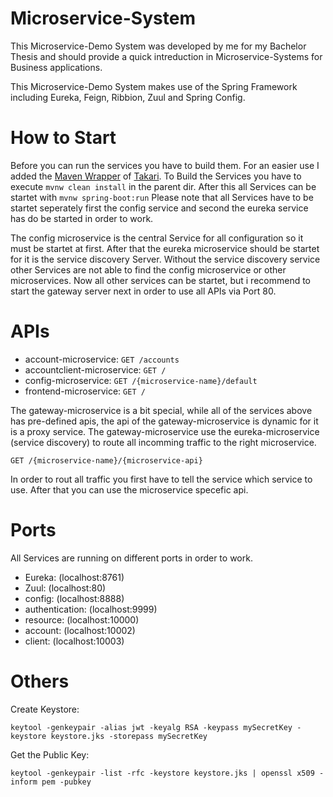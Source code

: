 # Microservice-System

This Microservice-Demo System was developed by me for my Bachelor Thesis and should provide a quick intreduction in Microservice-Systems for Business applications.

This Microservice-Demo System makes use of the Spring Framework including Eureka, Feign, Ribbion, Zuul and Spring Config.

# How to Start

Before you can run the services you have to build them. For an easier use I added the [Maven Wrapper](https://github.com/takari/maven-wrapper) of [Takari](https://github.com/takari). 
To Build the Services you have to execute `mvnw clean install` in the parent dir.
After this all Services can be startet with `mvnw spring-boot:run`
Please note that all Services have to be startet seperately first the config service and second the eureka service has do be started in order to work.

The config microservice is the central Service for all configuration so it must be startet at first.
After that the eureka microservice should be startet for it is the service discovery Server.
Without the service discovery service other Services are not able to find the config microservice or other microservices.
Now all other services can be startet, but i recommend to start the gateway server next in order to use all APIs via Port 80.

# APIs

* account-microservice: `GET /accounts`
* accountclient-microservice: `GET /`
* config-microservice: `GET /{microservice-name}/default`
* frontend-microservice: `GET /`

The gateway-microservice is a bit special, while all of the services above has pre-defined apis, the api of the gateway-microservice is dynamic for it is a proxy service.
The gateway-microservice use the eureka-microservice (service discovery) to route all incomming traffic to the right microservice.
````
GET /{microservice-name}/{microservice-api}
````
In order to rout all traffic you first have to tell the service which service to use.
After that you can use the microservice specefic api.

# Ports

All Services are running on different ports in order to work.

* Eureka: (localhost:8761)
* Zuul: (localhost:80)
* config: (localhost:8888)
* authentication: (localhost:9999)
* resource: (localhost:10000)
* account: (localhost:10002)
* client: (localhost:10003)


# Others

Create Keystore:

````
keytool -genkeypair -alias jwt -keyalg RSA -keypass mySecretKey -keystore keystore.jks -storepass mySecretKey
````

Get the Public Key:

````
keytool -genkeypair -list -rfc -keystore keystore.jks | openssl x509 -inform pem -pubkey
````

